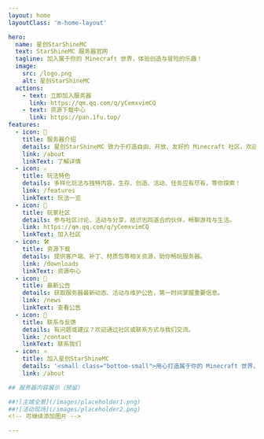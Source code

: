```yaml
---
layout: home
layoutClass: 'm-home-layout'

hero:
  name: 星创StarShineMC
  text: StarShineMC 服务器官网
  tagline: 加入属于你的 Minecraft 世界，体验创造与冒险的乐趣！
  image:
    src: /logo.png
    alt: 星创StarShineMC
  actions:
    - text: 立即加入服务器
      link: https://qm.qq.com/q/yCemxvimCQ
    - text: 资源下载中心
      link: https://pan.1fu.top/
features:
  - icon: 🏰
    title: 服务器介绍
    details: 星创StarShineMC 致力于打造自由、开放、友好的 Minecraft 社区，欢迎每一位玩家加入！
    link: /about
    linkText: 了解详情
  - icon: ⚔️
    title: 玩法特色
    details: 多样化玩法与独特内容，生存、创造、活动、任务应有尽有，等你探索！
    link: /features
    linkText: 玩法一览
  - icon: 👥
    title: 玩家社区
    details: 参与社区讨论、活动与分享，结识志同道合的伙伴，畅聊游戏与生活。
    link: https://qm.qq.com/q/yCemxvimCQ
    linkText: 加入社区
  - icon: 🛠️
    title: 资源下载
    details: 提供客户端、补丁、材质包等相关资源，助你畅玩服务器。
    link: /downloads
    linkText: 资源中心
  - icon: 📢
    title: 最新公告
    details: 获取服务器最新动态、活动与维护公告，第一时间掌握重要信息。
    link: /news
    linkText: 查看公告
  - icon: 💬
    title: 联系与反馈
    details: 有问题或建议？欢迎通过社区或联系方式与我们交流。
    link: /contact
    linkText: 联系我们
  - icon: ⭐
    title: 加入星创StarShineMC
    details: '<small class="bottom-small">用心打造属于你的 Minecraft 世界，期待你的加入！</small>'
    link: /about

## 服务器内容展示（预留）

##![主城全景](/images/placeholder1.png)
##![活动现场](/images/placeholder2.png)
<!-- 可继续添加图片 -->

---
```


<style>

/*爱的魔力转圈圈*/
.m-home-layout .image-src:hover {
  transform: translate(-50%, -50%) rotate(666turn);
  transition: transform 59s 1s cubic-bezier(0.3, 0, 0.8, 1);
}

.m-home-layout .details small {
  opacity: 0.8;
}

.m-home-layout .bottom-small {
  display: block;
  margin-top: 2em;
  text-align: right;
}
</style>

